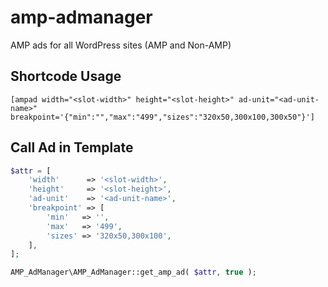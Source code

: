 # amp-admanager
AMP ads for all WordPress sites (AMP and Non-AMP)

## Shortcode Usage

```
[ampad width="<slot-width>" height="<slot-height>" ad-unit="<ad-unit-name>" breakpoint='{"min":"","max":"499","sizes":"320x50,300x100,300x50"}']
```

## Call Ad in Template

```php
$attr = [
    'width'      => '<slot-width>',
    'height'     => '<slot-height>',
    'ad-unit'    => '<ad-unit-name>',
    'breakpoint' => [
        'min'   => '',
        'max'   => '499',
        'sizes' => '320x50,300x100',
    ],
];

AMP_AdManager\AMP_AdManager::get_amp_ad( $attr, true );
```
